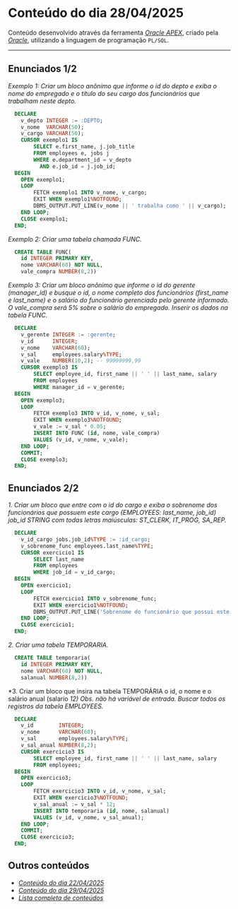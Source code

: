 # Conteúdo do dia 28/04/2025
Conteúdo desenvolvido através da ferramenta *[Oracle APEX](https://apex.oracle.com/)*, criado pela *[Oracle](https://www.oracle.com/)*, utilizando a linguagem de programação `PL/SQL`.

---

## Enunciados 1/2
*Exemplo 1: Criar um bloco anônimo que informe o id do depto e exiba o nome do empregado e o título do seu cargo dos funcionários que trabalham neste depto.*
```sql
  DECLARE
    v_depto INTEGER := :DEPTO;
    v_nome  VARCHAR(50);
    v_cargo VARCHAR(50);
    CURSOR exemplo1 IS
        SELECT e.first_name, j.job_title
        FROM employees e, jobs j
        WHERE e.department_id = v_depto
          AND e.job_id = j.job_id;
  BEGIN
    OPEN exemplo1;
    LOOP
        FETCH exemplo1 INTO v_nome, v_cargo;
        EXIT WHEN exemplo1%NOTFOUND;
        DBMS_OUTPUT.PUT_LINE(v_nome || ' trabalha como ' || v_cargo);
    END LOOP;
    CLOSE exemplo1;
  END;
```

*Exemplo 2: Criar uma tabela chamada FUNC.*
```sql
  CREATE TABLE FUNC(
    id INTEGER PRIMARY KEY,
    nome VARCHAR(60) NOT NULL,
    vale_compra NUMBER(8,2))
```

*Exemplo 3: Criar um bloco anônimo que informe o id do gerente (manager_id) e busque o id, o nome completo dos funcionários (first_name e last_name) e o salário do funcionário gerenciado pelo gerente informado. O vale_compra será 5% sobre o salário do empregado. Inserir os dados na tabela FUNC.*
```sql
  DECLARE
    v_gerente INTEGER := :gerente;
    v_id      INTEGER;
    v_nome    VARCHAR(60);
    v_sal     employees.salary%TYPE;
    v_vale    NUMBER(10,2); -- 99999999,99
    CURSOR exemplo3 IS
        SELECT employee_id, first_name || ' ' || last_name, salary
        FROM employees
        WHERE manager_id = v_gerente;
  BEGIN
    OPEN exemplo3;
    LOOP
        FETCH exemplo3 INTO v_id, v_nome, v_sal;
        EXIT WHEN exemplo3%NOTFOUND;
        v_vale := v_sal * 0.05;
        INSERT INTO FUNC (id, nome, vale_compra)
        VALUES (v_id, v_nome, v_vale);
    END LOOP;
    COMMIT;
    CLOSE exemplo3;
  END;
```

## Enunciados 2/2
*1. Criar um bloco que entre com o id do cargo e exiba o sobrenome dos funcionários que possuem este cargo (EMPLOYEES: last_name, job_id) job_id STRING com todas letras maiúsculas: ST_CLERK, IT_PROG, SA_REP.*
```sql
  DECLARE
    v_id_cargo jobs.job_id%TYPE := :id_cargo;
    v_sobrenome_func employees.last_name%TYPE;
    CURSOR exercicio1 IS
        SELECT last_name
        FROM employees
        WHERE job_id = v_id_cargo;
  BEGIN
    OPEN exercicio1;
    LOOP
        FETCH exercicio1 INTO v_sobrenome_func;
        EXIT WHEN exercicio1%NOTFOUND;
        DBMS_OUTPUT.PUT_LINE('Sobrenome do funcionário que possui este cargo: ' || v_sobrenome_func);
    END LOOP;
    CLOSE exercicio1;
  END;
```

*2. Criar uma tabela TEMPORARIA.*
```sql
  CREATE TABLE temporaria(
    id INTEGER PRIMARY KEY,
    nome VARCHAR(60) NOT NULL,
    salanual NUMBER(8,2))
```

*3. Criar um bloco que insira na tabela TEMPORÁRIA o id, o nome e o salário anual (salario *12) Obs. não há variável de entrada. Buscar todos os registros da tabela EMPLOYEES.*
```sql
  DECLARE
    v_id        INTEGER;
    v_nome      VARCHAR(60);
    v_sal       employees.salary%TYPE;
    v_sal_anual NUMBER(8,2);
    CURSOR exercicio3 IS
        SELECT employee_id, first_name || ' ' || last_name, salary
        FROM employees;
  BEGIN
    OPEN exercicio3;
    LOOP
        FETCH exercicio3 INTO v_id, v_nome, v_sal;
        EXIT WHEN exercicio3%NOTFOUND;
        v_sal_anual := v_sal * 12;
        INSERT INTO temporaria (id, nome, salanual)
        VALUES (v_id, v_nome, v_sal_anual);
    END LOOP;
    COMMIT;
    CLOSE exercicio3;
  END;
```

## Outros conteúdos
- *[Conteúdo do dia 22/04/2025](https://github.com/isaquesv/LdBD-tarefas/blob/master/src/015-22_04_2025.md)*
- *[Conteúdo do dia 29/04/2025](https://github.com/isaquesv/LdBD-tarefas/blob/master/src/017-29_04_2025.md)*
- *[Lista completa de conteúdos](https://github.com/isaquesv/LdBD-tarefas/blob/master/README.md)*
